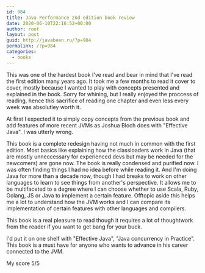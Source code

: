 ```yaml
---
id: 984
title: Java Performance 2nd edition book review
date: 2020-06-10T22:16:52+00:00
author: root
layout: post
guid: http://javabean.ru/?p=984
permalink: /?p=984
categories:
  - books
---
```



<p>This was one of the hardest book I've read and bear in mind that I've read the first edition many years ago. It took me a few months to read it cover to cover, mostly because I wanted to play with concepts presented and explained in the book. Sorry for whining, but I really enjoyed the proccess of reading, hence this sacrifice of reading one chapter and even less every week was absolutley worth it.</p>

<p>At first I expected it to simply copy concepts from the previous book and add features of more recent JVMs as Joshua Bloch does with "Effective Java". I was utterly wrong. </p>

<p>This book is a complete redesign having not much in common with the first edition. Most basics like explaining how the classloaders work in Java (that are mostly unneccessary for experienced devs but may be needed for the newcomers) are gone now. The book is really condensed and purified now. I was often finding things I had no idea before while reading it. And I'm doing Java for more than a decade now, though I had breaks to work on other languages to learn to see things from another's perspective. It allows me to be multifaceted to a degree where I can choose whether to use Scala, Ruby, Golang, JS or Java to implement a certain feature. Offtopic aside this helps me a lot to understand how the JVM works and I can compare its implementation of certain features with other languages and compilers.</p>

<p>This book is a real pleasure to read though it requires a lot of thoughtwork from the reader if you want to get bang for your buck.</p>

<p>I'd put it on one shelf with "Effective Java", "Java concurrency in Practice". This book is a must have for anyone who wants to advance in his career connected to the JVM.</p>

<p>My score 5/5</p>
